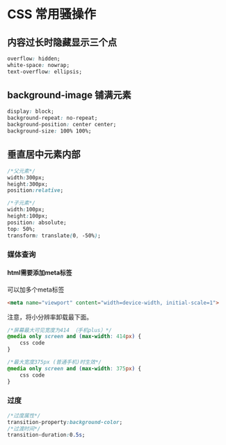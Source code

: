 # CSS 常用骚操作

## 内容过长时隐藏显示三个点

```css
overflow: hidden;
white-space: nowrap;
text-overflow: ellipsis;
```



## background-image 铺满元素

```css
display: block;
background-repeat: no-repeat;
background-position: center center;
background-size: 100% 100%;
```





## 垂直居中元素内部

```css
/*父元素*/
width:300px;
height:300px;
position:relative;
```



```css
/*子元素*/
width:100px;
height:100px;
position: absolute;
top: 50%;
transform: translate(0, -50%);
```



### 媒体查询

#### html需要添加meta标签

可以加多个meta标签

```html
<meta name="viewport" content="width=device-width, initial-scale=1">
```



注意，将小分辨率卸载最下面。

```css
/*屏幕最大可见宽度为414 （手机plus）*/
@media only screen and (max-width: 414px) {
    css code
}

/*最大宽度375px (普通手机)时生效*/
@media only screen and (max-width: 375px) {
    css code
}
```



### 过度

```css
/*过度属性*/
transition-property:background-color;
/*过渡时间*/
transition-duration:0.5s;
```

